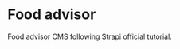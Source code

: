 # Food advisor

Food advisor CMS following [Strapi](https://strapi.io) official [tutorial](https://strapi.io/documentation/3.0.0-beta.x/getting-started/quick-start-tutorial.html).
